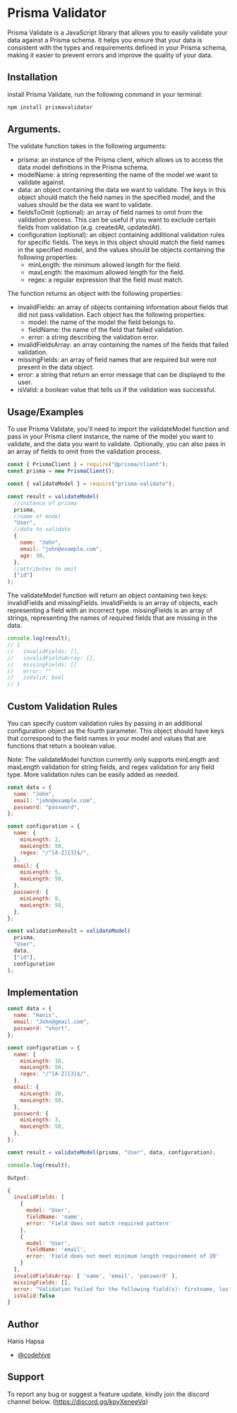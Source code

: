 # Prisma Validator

Prisma Validate is a JavaScript library that allows you to easily validate your data against a Prisma schema. It helps you ensure that your data is consistent with the types and requirements defined in your Prisma schema, making it easier to prevent errors and improve the quality of your data.

## Installation

install Prisma Validate, run the following command in your terminal:

```javascript
npm install prismavalidator
```

## Arguments.

The validate function takes in the following arguments:

- prisma: an instance of the Prisma client, which allows us to access the data model definitions in the Prisma schema.
- modelName: a string representing the name of the model we want to validate against.
- data: an object containing the data we want to validate. The keys in this object should match the field names in the specified model, and the values should be the data we want to validate.
- fieldsToOmit (optional): an array of field names to omit from the validation process. This can be useful if you want to exclude certain fields from validation (e.g. createdAt, updatedAt).
- configuration (optional): an object containing additional validation rules for specific fields. The keys in this object should match the field names in the specified model, and the values should be objects containing the following properties:
  - minLength: the minimum allowed length for the field.
  - maxLength: the maximum allowed length for the field.
  - regex: a regular expression that the field must match.

The function returns an object with the following properties:

- invalidFields: an array of objects containing information about fields that did not pass validation. Each object has the following properties:
  - model: the name of the model the field belongs to.
  - fieldName: the name of the field that failed validation.
  - error: a string describing the validation error.
- invalidFieldsArray: an array containing the names of the fields that failed validation.
- missingFields: an array of field names that are required but were not present in the data object.
- error: a string that return an error message that can be displayed to the user.
- isValid: a boolean value that tells us if the validation was successful.

## Usage/Examples

To use Prisma Validate, you'll need to import the validateModel function and pass in your Prisma client instance, the name of the model you want to validate, and the data you want to validate. Optionally, you can also pass in an array of fields to omit from the validation process.

```javascript
const { PrismaClient } = require("@prisma/client");
const prisma = new PrismaClient();

const { validateModel } = require("prisma-validate");

const result = validateModel(
  //instance of prisma
  prisma,
  //name of model
  "User",
  //data to validate
  {
    name: "John",
    email: "john@example.com",
    age: 30,
  },
  //attributes to omit
  ["id"]
);
```

The validateModel function will return an object containing two keys: invalidFields and missingFields. invalidFields is an array of objects, each representing a field with an incorrect type. missingFields is an array of strings, representing the names of required fields that are missing in the data.

```javascript
console.log(result);
// {
//   invalidFields: [],
//   invalidFieldsArray: [],
//   missingFields: []
//   error: ""
//   isValid: bool
// }
```

## Custom Validation Rules

You can specify custom validation rules by passing in an additional configuration object as the fourth parameter. This object should have keys that correspond to the field names in your model and values that are functions that return a boolean value.

Note: The validateModel function currently only supports minLength and maxLength validation for string fields, and regex validation for any field type. More validation rules can be easily added as needed.

```javascript
const data = {
  name: "John",
  email: "john@example.com",
  password: "password",
};

const configuration = {
  name: {
    minLength: 2,
    maxLength: 50,
    regex: "/^[A-Z]{3}$/",
  },
  email: {
    minLength: 5,
    maxLength: 50,
  },
  password: {
    minLength: 8,
    maxLength: 50,
  },
};

const validationResult = validateModel(
  prisma,
  "User",
  data,
  ["id"],
  configuration
);
```

## Implementation

```javascript
const data = {
  name: "Hanis",
  email: "John@gmail.com",
  password: "short",
};

const configuration = {
  name: {
    minLength: 10,
    maxLength: 50,
    regex: "/^[A-Z]{3}$/",
  },
  email: {
    minLength: 20,
    maxLength: 50,
  },
  password: {
    minLength: 3,
    maxLength: 50,
  },
};

const result = validateModel(prisma, "User", data, configuration);

console.log(result);

Output:

{
  invalidFields: [
    {
      model: 'User',
      fieldName: 'name',
      error: 'Field does not match required pattern'
    },
    {
      model: 'User',
      fieldName: 'email',
      error: 'Field does not meet minimum length requirement of 20'
    }
  ],
  invalidFieldsArray: [ 'name', 'email', 'password' ],
  missingFields: [],
  error: "Validation failed for the following field(s): firstname, lastname, type, ministryId, name",
  isValid:false
}

```

## Author

Hanis Hapsa

- [@codehive](https://github.com/hapsaboi)

## Support

To report any bug or suggest a feature update, kindly join the discord channel below.
(https://discord.gg/kpyXeneeVq)
